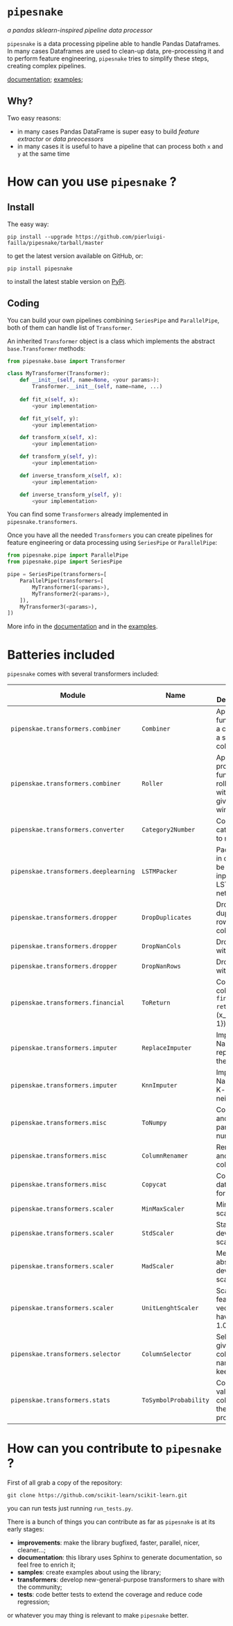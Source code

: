 # `pipesnake`

*a pandas sklearn-inspired pipeline data processor*

`pipesnake` is a data processing pipeline able to handle Pandas Dataframes. In many cases
Dataframes are used to clean-up data, pre-processing it and to perform feature engineering, 
`pipesnake` tries to simplify these steps, creating complex pipelines.

[documentation](docs/source/index.rst); [examples](examples/README.md);

## Why?

Two easy reasons:
* in many cases Pandas DataFrame is super easy to build _feature extractor_ or _data preocessors_
* in many cases it is useful to have a pipeline that can process both `x` and `y` at the same time

# How can you use `pipesnake` ?

## Install

The easy way:

`pip install --upgrade https://github.com/pierluigi-failla/pipesnake/tarball/master`

to get the latest version available on GitHub, or:

`pip install pipesnake` 

to install the latest stable version on [PyPi](https://pypi.python.org).

## Coding

You can build your own pipelines combining `SeriesPipe` and `ParallelPipe`, both of them can handle list 
of `Transformer`. 

An inherited `Transformer` object is a class which implements the abstract 
`base.Transformer` methods:

```python
from pipesnake.base import Transformer

class MyTransformer(Transformer):
    def __init__(self, name=None, <your params>):
        Transformer.__init__(self, name=name, ...)
        
    def fit_x(self, x):
        <your implementation>

    def fit_y(self, y):
        <your implementation>

    def transform_x(self, x):
        <your implementation>

    def transform_y(self, y):
        <your implementation>

    def inverse_transform_x(self, x):
        <your implementation>

    def inverse_transform_y(self, y):
        <your implementation>
```

You can find some `Transformers` already implemented in `pipesnake.transformers`. 

Once you have all the needed `Transformers` you can create pipelines for feature engineering or data 
processing using `SeriesPipe` or `ParallelPipe`:

```python
from pipesnake.pipe import ParallelPipe
from pipesnake.pipe import SeriesPipe

pipe = SeriesPipe(transformers=[
    ParallelPipe(transformers=[
        MyTransformer1(<params>),
        MyTransformer2(<params>),
    ]),
    MyTransformer3(<params>),
])
```

More info in the [documentation]() and in the [examples](examples/README.md).

# Batteries included

`pipesnake` comes with several transformers included:

Module | Name | Short Description
--- | --- | ---
`pipenskae.transformers.combiner` | `Combiner` | Apply user function to a column or a set of columns
`pipenskae.transformers.combiner` | `Roller` | Apply the provided function rolling within a given window
`pipenskae.transformers.converter` | `Category2Number` | Convert categorical to number
`pipenskae.transformers.deeplearning` | `LSTMPacker` | Pack rows in order to be used as input for LSTM networks
`pipenskae.transformers.dropper` | `DropDuplicates` | Drop duplicated rows and/or cols
`pipenskae.transformers.dropper` | `DropNanCols` | Drop cols with nans
`pipenskae.transformers.dropper` | `DropNanRows` | Drop rows with nans
`pipenskae.transformers.financial` | `ToReturn` | Convert columns to `financial return`: r_t = (x_t - x_{t-1}) / x_{t-1}
`pipenskae.transformers.imputer` | `ReplaceImputer` | Impute NaNs replacing them
`pipenskae.transformers.imputer` | `KnnImputer` | Impute NaNs using K-nearest neighbors
`pipenskae.transformers.misc` | `ToNumpy` | Convert `x` and `y` to a particular numpy type
`pipenskae.transformers.misc` | `ColumnRenamer` | Rename `x` and `y` columns
`pipenskae.transformers.misc` | `Copycat` | Copy the datasets forward
`pipenskae.transformers.scaler` | `MinMaxScaler` | Min max scaler
`pipenskae.transformers.scaler` | `StdScaler` | Standard deviation scaler
`pipenskae.transformers.scaler` | `MadScaler` | Median absolute deviation scaler
`pipenskae.transformers.scaler` | `UnitLenghtScaler` | Scale the feature vector to have norm 1.0
`pipenskae.transformers.selector` | `ColumnSelector` | Select a given list of column names to keep
`pipenskae.transformers.stats` | `ToSymbolProbability` | Convert values in columns to their probabilities

# How can you contribute to `pipesnake` ?

First of all grab a copy of the repository: 

`git clone https://github.com/scikit-learn/scikit-learn.git`

you can run tests just running `run_tests.py`. 

There is a bunch of things you can contribute as far as `pipesnake` is at its early stages:

* **improvements**: make the library bugfixed, faster, parallel, nicer, cleaner...;
* **documentation**: this library uses Sphinx to generate documentation, so feel free to enrich it;
* **samples**: create examples about using the library;
* **transformers**: develop new-general-purpose transformers to share with the community;
* **tests**: code better tests to extend the coverage and reduce code regression;

or whatever you may thing is relevant to make `pipesnake` better.
